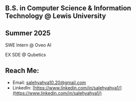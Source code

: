 **B.S. in Computer Science & Information Technology @ Lewis University**
---

Summer 2025
---
SWE Intern @ Oveo AI

EX SDE @ Qubetics


**Reach Me:** 
---
- Email: [salehyahya10.20@gmail.com](mailto:salehyahya10.20@gmail.com)  
- LinkedIn: [https://www.linkedin.com/in/salehyahya1/](https://www.linkedin.com/in/salehyahya1/)
